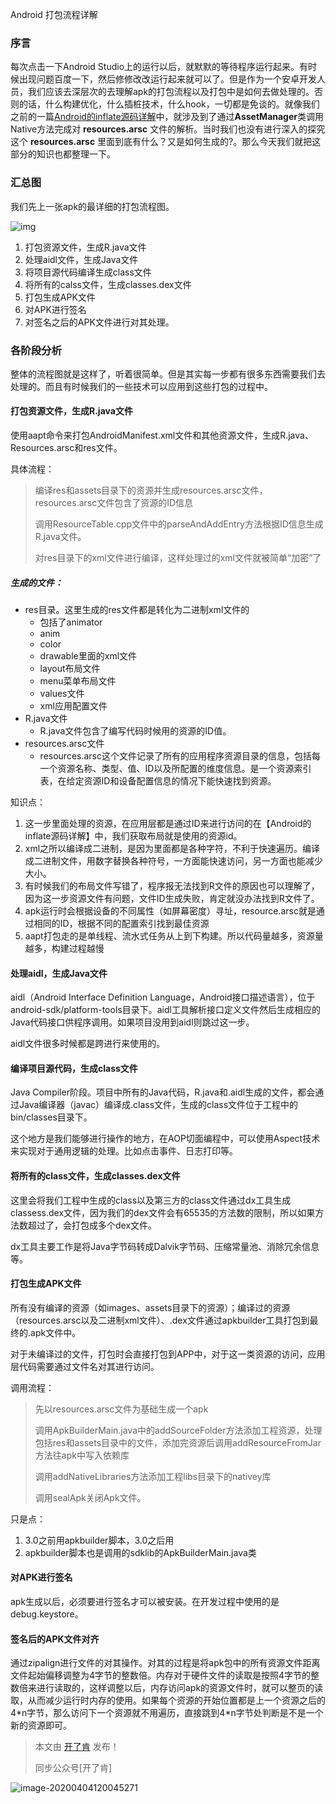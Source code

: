 Android 打包流程详解

### 序言

每次点击一下Android Studio上的运行以后，就默默的等待程序运行起来。有时候出现问题百度一下，然后修修改改运行起来就可以了。但是作为一个安卓开发人员，我们应该去深层次的去理解apk的打包流程以及打包中是如何去做处理的。否则的话，什么构建优化，什么插桩技术，什么hook，一切都是免谈的。就像我们之前的一篇[Android的inflate源码详解](https://mp.weixin.qq.com/s?__biz=MzUzOTE4MTQzNQ==&mid=2247483764&idx=1&sn=0918272e5d22c5c2f813a7f4a9e6625d&chksm=facd2960cdbaa0762ee1f56247eae41df1aa45171ef2fbe7d4c99133087f35e70f468980dcd0&token=399722898&lang=zh_CN#rd)中，就涉及到了通过**AssetManager**类调用Native方法完成对 **resources.arsc** 文件的解析。当时我们也没有进行深入的探究这个 **resources.arsc** 里面到底有什么？又是如何生成的?。那么今天我们就把这部分的知识也都整理一下。

### 汇总图

我们先上一张apk的最详细的打包流程图。

![img](http://cdn.qiniu.kailaisii.com/typora/202004/23/115233-754575.png)

1. 打包资源文件，生成R.java文件
2. 处理aidl文件，生成Java文件
3. 将项目源代码编译生成class文件
4. 将所有的calss文件，生成classes.dex文件
5. 打包生成APK文件
6. 对APK进行签名
7. 对签名之后的APK文件进行对其处理。

### 各阶段分析

整体的流程图就是这样了，听着很简单。但是其实每一步都有很多东西需要我们去处理的。而且有时候我们的一些技术可以应用到这些打包的过程中。

#### 打包资源文件，生成R.java文件

使用aapt命令来打包AndroidManifest.xml文件和其他资源文件，生成R.java、Resources.arsc和res文件。

具体流程：

> 编译res和assets目录下的资源并生成resources.arsc文件，resources.arsc文件包含了资源的ID信息
>
> 调用ResourceTable.cpp文件中的parseAndAddEntry方法根据ID信息生成R.java文件。
>
> 对res目录下的xml文件进行编译，这样处理过的xml文件就被简单“加密”了

##### 生成的文件：

* res目录。这里生成的res文件都是转化为二进制xml文件的
  * 包括了animator
  * anim
  * color
  * drawable里面的xml文件
  * layout布局文件
  * menu菜单布局文件
  * values文件
  * xml应用配置文件
* R.java文件
  * R.java文件包含了编写代码时候用的资源的ID值。
* resources.arsc文件
  * resources.arsc这个文件记录了所有的应用程序资源目录的信息，包括每一个资源名称、类型、值、ID以及所配置的维度信息。是一个资源索引表，在给定资源ID和设备配置信息的情况下能快速找到资源。

知识点：

1. 这一步里面处理的资源，在应用层都是通过ID来进行访问的在【Android的inflate源码详解】中，我们获取布局就是使用的资源id。
2. xml之所以编译成二进制，是因为里面都是各种字符，不利于快速遍历。编译成二进制文件，用数字替换各种符号，一方面能快速访问，另一方面也能减少大小。
3. 有时候我们的布局文件写错了，程序报无法找到R文件的原因也可以理解了，因为这一步资源文件有问题，文件ID生成失败，肯定就没办法找到R文件了。
4. apk运行时会根据设备的不同属性（如屏幕密度）寻址，resource.arsc就是通过相同的ID，根据不同的配置索引找到最佳资源
5. aapt打包走的是单线程、流水式任务从上到下构建。所以代码量越多，资源量越多，构建过程越慢

#### 处理aidl，生成Java文件

aidl（Android Interface Definition Language，Android接口描述语言），位于android-sdk/platform-tools目录下。aidl工具解析接口定义文件然后生成相应的Java代码接口供程序调用。如果项目没用到aidl则跳过这一步。

aidl文件很多时候都是跨进行来使用的。

#### 编译项目源代码，生成class文件

Java Compiler阶段。项目中所有的Java代码，R.java和.aidl生成的文件，都会通过Java编译器（javac）编译成.class文件，生成的class文件位于工程中的bin/classes目录下。

这个地方是我们能够进行操作的地方，在AOP切面编程中，可以使用Aspect技术来实现对于通用逻辑的处理。比如点击事件、日志打印等。

#### 将所有的class文件，生成classes.dex文件

这里会将我们工程中生成的class以及第三方的class文件通过dx工具生成classess.dex文件，因为我们的dex文件会有65535的方法数的限制，所以如果方法数超过了，会打包成多个dex文件。

dx工具主要工作是将Java字节码转成Dalvik字节码、压缩常量池、消除冗余信息等。

#### 打包生成APK文件

所有没有编译的资源（如images、assets目录下的资源）；编译过的资源（resources.arsc以及二进制xml文件）、.dex文件通过apkbuilder工具打包到最终的.apk文件中。

对于未编译过的文件，打包时会直接打包到APP中，对于这一类资源的访问，应用层代码需要通过文件名对其进行访问。



调用流程：

>先以resources.arsc文件为基础生成一个apk
>
>调用ApkBuilderMain.java中的addSourceFolder方法添加工程资源，处理包括res和assets目录中的文件，添加完资源后调用addResourceFromJar方法往apk中写入依赖库
>
>调用addNativeLibraries方法添加工程libs目录下的nativey库
>
>调用sealApk关闭Apk文件。

只是点：

1. 3.0之前用apkbuilder脚本，3.0之后用
2. apkbuilder脚本也是调用的sdklib的ApkBuilderMain.java类



#### 对APK进行签名

apk生成以后，必须要进行签名才可以被安装。在开发过程中使用的是debug.keystore。

#### 签名后的APK文件对齐

通过zipalign进行文件的对其操作。对其的过程是将apk包中的所有资源文件距离文件起始偏移调整为4字节的整数倍。内存对于硬件文件的读取是按照4字节的整数倍来进行读取的，这样调整以后，内存访问apk的资源文件时，就可以整页的读取，从而减少运行时内存的使用。如果每个资源的开始位置都是上一个资源之后的 4\*n字节，那么访问下一个资源就不用遍历，直接跳到4\*n字节处判断是不是一个新的资源即可。



> 本文由 [开了肯](http://www.kailaisii.com/) 发布！ 
>
> 同步公众号[开了肯]

![image-20200404120045271](http://cdn.qiniu.kailaisii.com/typora/20200404120045-194693.png)